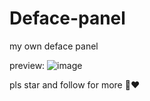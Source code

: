 # Deface-panel
my own deface panel 


preview:
![image](https://github.com/user-attachments/assets/f0b0c73f-deb3-4724-871a-75272faf7185)




pls star and follow for more 🩵❤️
